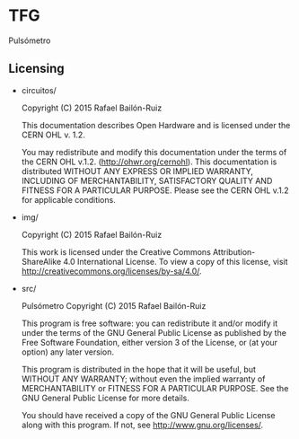 # TFG

Pulsómetro

## Licensing

 * circuitos/
 
    Copyright (C) 2015 Rafael Bailón-Ruiz
    
    This documentation describes Open Hardware and is licensed under the
    CERN OHL v. 1.2.
    
    You may redistribute and modify this documentation under the terms of the
    CERN OHL v.1.2. (http://ohwr.org/cernohl). This documentation is
    distributed WITHOUT ANY EXPRESS OR IMPLIED WARRANTY, INCLUDING OF
    MERCHANTABILITY, SATISFACTORY QUALITY AND FITNESS FOR A PARTICULAR PURPOSE.
    Please see the CERN OHL v.1.2 for applicable conditions.
 
 * img/

    Copyright (C) 2015  Rafael Bailón-Ruiz
 
    This work is licensed under the Creative Commons Attribution-ShareAlike 4.0
    International License. To view a copy of this license, visit 
    http://creativecommons.org/licenses/by-sa/4.0/.

 * src/

    Pulsómetro
    Copyright (C) 2015  Rafael Bailón-Ruiz

    This program is free software: you can redistribute it and/or modify
    it under the terms of the GNU General Public License as published by
    the Free Software Foundation, either version 3 of the License, or
    (at your option) any later version.

    This program is distributed in the hope that it will be useful,
    but WITHOUT ANY WARRANTY; without even the implied warranty of
    MERCHANTABILITY or FITNESS FOR A PARTICULAR PURPOSE.  See the
    GNU General Public License for more details.

    You should have received a copy of the GNU General Public License
    along with this program.  If not, see <http://www.gnu.org/licenses/>.
